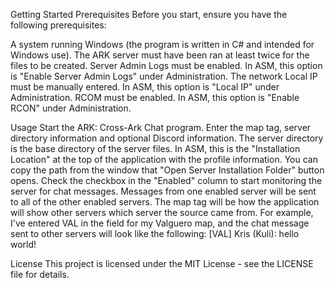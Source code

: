 Getting Started
Prerequisites
Before you start, ensure you have the following prerequisites:

A system running Windows (the program is written in C# and intended for Windows use).
The ARK server must have been ran at least twice for the files to be created.
Server Admin Logs must be enabled.
  In ASM, this option is "Enable Server Admin Logs" under Administration.
The network Local IP must be manually entered.
  In ASM, this option is "Local IP" under Administration.
RCOM must be enabled.
  In ASM, this option is "Enable RCON" under Administration.

Usage
Start the ARK: Cross-Ark Chat program.
Enter the map tag, server directory information and optional Discord information.
The server directory is the base directory of the server files.
  In ASM, this is the "Installation Location" at the top of the application with the profile information.
    You can copy the path from the window that "Open Server Installation Folder" button opens.
Check the checkbox in the "Enabled" column to start monitoring the server for chat messages.
  Messages from one enabled server will be sent to all of the other enabled servers.
The map tag will be how the application will show other servers which server the source came from.
  For example, I've entered VAL in the field for my Valguero map, and the chat message sent to other servers will look like the following:
  [VAL] Kris (Kuli): hello world!

License
This project is licensed under the MIT License - see the LICENSE file for details.
